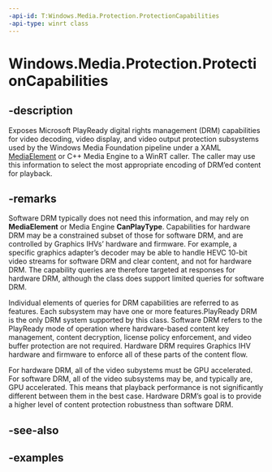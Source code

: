 ```yaml
---
-api-id: T:Windows.Media.Protection.ProtectionCapabilities
-api-type: winrt class
---
```


<!-- Class syntax.
public class ProtectionCapabilities 
-->

# Windows.Media.Protection.ProtectionCapabilities

## -description
Exposes Microsoft PlayReady digital rights management (DRM) capabilities for video decoding, video display, and video output protection subsystems used by the Windows Media Foundation pipeline under a XAML [MediaElement](/uwp/api/Windows.UI.Xaml.Controls.MediaElement) or  C++ Media Engine to a WinRT caller.  The caller may use this information to select the most appropriate encoding of DRM’ed content for playback. 

## -remarks
Software DRM typically does not need this information, and may rely on **MediaElement** or Media Engine **CanPlayType**.  Capabilities for hardware DRM may be a constrained subset of those for software DRM, and are controlled by Graphics IHVs’ hardware and firmware.  For example, a specific graphics adapter’s decoder may be able to handle HEVC 10-bit video streams for software DRM and clear content, and not for hardware DRM.  The capability queries are therefore targeted at responses for hardware DRM, although the class does support limited queries for software DRM.

Individual elements of queries for DRM capabilities are referred to as features.  Each subsystem may have one or more features.PlayReady DRM is the only DRM system supported by this class.  Software DRM refers to the PlayReady mode of operation where hardware-based content key management, content decryption, license policy enforcement, and video buffer protection are not required.  Hardware DRM requires Graphics IHV hardware and firmware to enforce all of these parts of the content flow.

For hardware DRM, all of the video subystems must be GPU accelerated.  For software DRM, all of the video subsystems may be, and typically are, GPU accelerated.  This means that playback performance is not significantly different between them in the best case.  Hardware DRM’s goal is to provide a higher level of content protection robustness than software DRM.


## -see-also

## -examples


